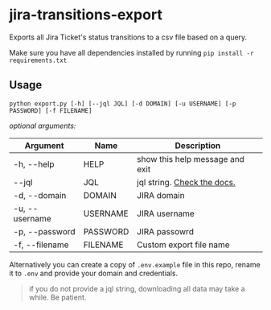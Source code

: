 # jira-transitions-export
Exports all Jira Ticket's status transitions to a csv file based on a query.

Make sure you have all dependencies installed by running `pip install -r requirements.txt`

## Usage
`python export.py [-h] [--jql JQL] [-d DOMAIN] [-u USERNAME] [-p PASSWORD] [-f FILENAME]`


_optional arguments:_

Argument |Name| Description
---|---|---
-h, --help | HELP | show this help message and exit
--jql| JQL  |jql string. [Check the docs.](https://confluence.atlassian.com/jirasoftwarecloud/advanced-searching-764478330.html#Advancedsearching-ConstructingJQLqueries)
-d, --domain |DOMAIN| JIRA domain
-u, --username| USERNAME| JIRA username
-p, --password |PASSWORD| JIRA passowrd
-f, --filename | FILENAME| Custom export file name

Alternatively you can create a copy of `.env.example` file in this repo, rename it to `.env` and provide your domain and credentials.

> if you do not provide a jql string, downloading all data may take a while. Be patient. 